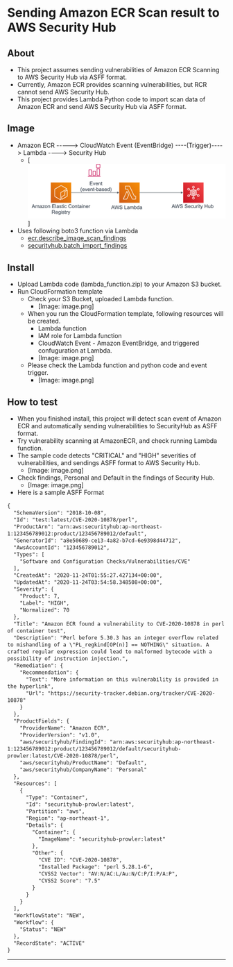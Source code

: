 # Sending Amazon ECR Scan result to AWS Security Hub



## About

* This project assumes sending vulnerabilities of Amazon ECR Scanning to AWS Security Hub via ASFF format.
* Currently, Amazon ECR provides scanning vulnerabilities, but RCR cannot send AWS Security Hub.
* This project provides Lambda Python code to import scan data of Amazon ECR and send AWS Security Hub via ASFF format.

## Image

* Amazon ECR -----> CloudWatch Event (EventBridge) ----(Trigger)----> Lambda ----> Security Hub
    * [![diagram](image/ECRScanSHUB-image1.png "images")]
* Uses following boto3 function via Lambda
    * [ecr.describe_image_scan_findings](https://boto3.amazonaws.com/v1/documentation/api/latest/reference/services/ecr.html)
    * [securityhub.batch_import_findings](https://boto3.amazonaws.com/v1/documentation/api/latest/reference/services/securityhub.html)

## Install

* Upload Lambda code (lambda_function.zip) to your Amazon S3 bucket.
* Run CloudFormation template
    * Check your S3 Bucket, uploaded Lambda function.
        * [Image: image.png]
    * When you run the CloudFormation template, following resources will be created.
        * Lambda function
        * IAM role for Lambda function
        * CloudWatch Event - Amazon EventBridge, and triggered confuguration at Lambda.
        * [Image: image.png]
    * Please check the Lambda function and python code and event trigger.
        * [Image: image.png]

## How to test

* When you finished install, this project will detect scan event of Amazon ECR and automatically sending vulnerabilities to SecurityHub as ASFF format.
* Try vulnerability scanning at AmazonECR, and check running Lambda function.
* The sample code detects "CRITICAL" and "HIGH" severities of vulnerabilities, and sendings ASFF format to AWS Security Hub.
    * [Image: image.png]
* Check findings, Personal and Default in the findings of Security Hub. 
    * [Image: image.png]
* Here is a sample ASFF Format

```
{
  "SchemaVersion": "2018-10-08",
  "Id": "test:latest/CVE-2020-10878/perl",
  "ProductArn": "arn:aws:securityhub:ap-northeast-1:123456789012:product/123456789012/default",
  "GeneratorId": "a8e50689-ce13-4a82-b7cd-6e9398d44712",
  "AwsAccountId": "123456789012",
  "Types": [
    "Software and Configuration Checks/Vulnerabilities/CVE"
  ],
  "CreatedAt": "2020-11-24T01:55:27.427134+00:00",
  "UpdatedAt": "2020-11-24T03:54:58.348508+00:00",
  "Severity": {
    "Product": 7,
    "Label": "HIGH",
    "Normalized": 70
  },
  "Title": "Amazon ECR found a vulnerability to CVE-2020-10878 in perl of container test",
  "Description": "Perl before 5.30.3 has an integer overflow related to mishandling of a \"PL_regkind[OP(n)] == NOTHING\" situation. A crafted regular expression could lead to malformed bytecode with a possibility of instruction injection.",
  "Remediation": {
    "Recommendation": {
      "Text": "More information on this vulnerability is provided in the hyperlink",
      "Url": "https://security-tracker.debian.org/tracker/CVE-2020-10878"
    }
  },
  "ProductFields": {
    "ProviderName": "Amazon ECR",
    "ProviderVersion": "v1.0",
    "aws/securityhub/FindingId": "arn:aws:securityhub:ap-northeast-1:123456789012:product/123456789012/default/securityhub-prowler:latest/CVE-2020-10878/perl",
    "aws/securityhub/ProductName": "Default",
    "aws/securityhub/CompanyName": "Personal"
  },
  "Resources": [
    {
      "Type": "Container",
      "Id": "securityhub-prowler:latest",
      "Partition": "aws",
      "Region": "ap-northeast-1",
      "Details": {
        "Container": {
          "ImageName": "securityhub-prowler:latest"
        },
        "Other": {
          "CVE ID": "CVE-2020-10878",
          "Installed Package": "perl 5.28.1-6",
          "CVSS2 Vector": "AV:N/AC:L/Au:N/C:P/I:P/A:P",
          "CVSS2 Score": "7.5"
        }
      }
    }
  ],
  "WorkflowState": "NEW",
  "Workflow": {
    "Status": "NEW"
  },
  "RecordState": "ACTIVE"
}
```

* * *
